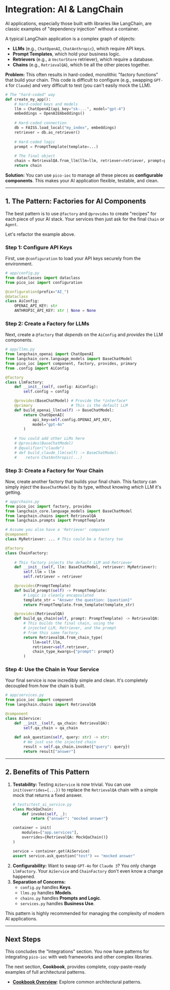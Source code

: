 # Integration: AI & LangChain

AI applications, especially those built with libraries like LangChain, are classic examples of "dependency injection" without a container.

A typical LangChain application is a complex graph of objects:
* **LLMs** (e.g., `ChatOpenAI`, `ChatAnthropic`), which require API keys.
* **Prompt Templates**, which hold your business logic.
* **Retrievers** (e.g., a `VectorStore` retriever), which require a database.
* **Chains** (e.g., `RetrievalQA`), which tie all the other pieces together.

**Problem:** This often results in hard-coded, monolithic "factory functions" that build your chain. This code is difficult to configure (e.g., swapping `GPT-4` for `Claude`) and very difficult to test (you can't easily mock the LLM).

```python
# The "hard-coded" way
def create_my_app():
    # Hard-coded keys and models
    llm = ChatOpenAI(api_key="sk-...", model="gpt-4")
    embeddings = OpenAIEmbeddings()
    
    # Hard-coded connection
    db = FAISS.load_local("my_index", embeddings)
    retriever = db.as_retriever()
    
    # Hard-coded logic
    prompt = PromptTemplate(template=...)
    
    # The final object
    chain = RetrievalQA.from_llm(llm=llm, retriever=retriever, prompt=prompt)
    return chain
````

**Solution:** You can use `pico-ioc` to manage all these pieces as **configurable components**. This makes your AI application flexible, testable, and clean.

-----

## 1\. The Pattern: Factories for AI Components

The best pattern is to use `@factory` and `@provides` to create "recipes" for each piece of your AI stack. Your services then just ask for the final `Chain` or `Agent`.

Let's refactor the example above.

### Step 1: Configure API Keys

First, use `@configuration` to load your API keys securely from the environment.

```python
# app/config.py
from dataclasses import dataclass
from pico_ioc import configuration

@configuration(prefix="AI_")
@dataclass
class AiConfig:
    OPENAI_API_KEY: str
    ANTHROPIC_API_KEY: str | None = None
```

### Step 2: Create a Factory for LLMs

Next, create a `@factory` that *depends* on the `AiConfig` and *provides* the LLM components.

```python
# app/llms.py
from langchain_openai import ChatOpenAI
from langchain_core.language_models import BaseChatModel
from pico_ioc import component, factory, provides, primary
from .config import AiConfig

@factory
class LlmFactory:
    def __init__(self, config: AiConfig):
        self.config = config

    @provides(BaseChatModel) # Provide the *interface*
    @primary                 # This is the default LLM
    def build_openai_llm(self) -> BaseChatModel:
        return ChatOpenAI(
            api_key=self.config.OPENAI_API_KEY,
            model="gpt-4o"
        )
    
    # You could add other LLMs here
    # @provides(BaseChatModel)
    # @qualifier("claude")
    # def build_claude_llm(self) -> BaseChatModel:
    #    return ChatAnthropic(...)
```

### Step 3: Create a Factory for Your Chain

Now, create another factory that builds your final chain. This factory can simply *inject* the `BaseChatModel` by its type, without knowing *which* LLM it's getting.

```python
# app/chains.py
from pico_ioc import factory, provides
from langchain_core.language_models import BaseChatModel
from langchain.chains import RetrievalQA
from langchain.prompts import PromptTemplate

# Assume you also have a 'Retriever' component
@component
class MyRetriever: ... # This could be a factory too

@factory
class ChainFactory:
    
    # This factory injects the default LLM and Retriever
    def __init__(self, llm: BaseChatModel, retriever: MyRetriever):
        self.llm = llm
        self.retriever = retriever

    @provides(PromptTemplate)
    def build_prompt(self) -> PromptTemplate:
        # Logic is cleanly encapsulated
        template_str = "Answer the question: {question}"
        return PromptTemplate.from_template(template_str)

    @provides(RetrievalQA)
    def build_qa_chain(self, prompt: PromptTemplate) -> RetrievalQA:
        # This builds the final chain, using the
        # injected LLM, Retriever, and the prompt
        # from this same factory.
        return RetrievalQA.from_chain_type(
            llm=self.llm,
            retriever=self.retriever,
            chain_type_kwargs={"prompt": prompt}
        )
```

### Step 4: Use the Chain in Your Service

Your final service is now incredibly simple and clean. It's completely decoupled from *how* the chain is built.

```python
# app/services.py
from pico_ioc import component
from langchain.chains import RetrievalQA

@component
class AiService:
    def __init__(self, qa_chain: RetrievalQA):
        self.qa_chain = qa_chain
        
    def ask_question(self, query: str) -> str:
        # We just use the injected chain
        result = self.qa_chain.invoke({"query": query})
        return result["answer"]
```

-----

## 2\. Benefits of This Pattern

1.  **Testability:** Testing `AiService` is now trivial. You can use `init(overrides={...})` to replace the `RetrievalQA` chain with a simple mock that returns a fixed answer.
    ```python
    # tests/test_ai_service.py
    class MockQaChain:
        def invoke(self, _):
            return {"answer": "mocked answer"}

    container = init(
        modules=["app.services"],
        overrides={RetrievalQA: MockQaChain()}
    )

    service = container.get(AiService)
    assert service.ask_question("test") == "mocked answer"
    ```
2.  **Configurability:** Want to swap `GPT-4o` for `Claude 3`? You only change `LlmFactory`. Your `AiService` and `ChainFactory` don't even know a change happened.
3.  **Separation of Concerns:**
      * `config.py` handles **Keys**.
      * `llms.py` handles **Models**.
      * `chains.py` handles **Prompts and Logic**.
      * `services.py` handles **Business Use**.

This pattern is highly recommended for managing the complexity of modern AI applications.

-----

## Next Steps

This concludes the "Integrations" section. You now have patterns for integrating `pico-ioc` with web frameworks and other complex libraries.

The next section, **Cookbook**, provides complete, copy-paste-ready examples of full architectural patterns.

  * **[Cookbook Overview](./cookbook/README.md)**: Explore common architectural patterns.


